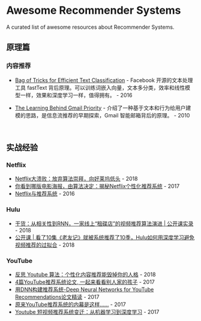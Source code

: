 # Awesome Recommender Systems
A curated list of awesome resources about Recommender Systems.


## 原理篇
### 内容推荐
- [Bag of Tricks for Efficient Text Classification](https://www.semanticscholar.org/paper/Bag-of-Tricks-for-Efficient-Text-Classification-Joulin-Grave/023cc7f9f3544436553df9548a7d0575bb309c2e) - Facebook 开源的文本处理工具 fastText 背后原理。可以训练词嵌入向量，文本多分类，效率和线性模型一样，效果和深度学习一样，值得拥有。 - 2016

- [The Learning Behind Gmail Priority](https://www.semanticscholar.org/paper/The-Learning-Behind-Gmail-Priority-Aberdeen-Pacovsky/c32e8187d7a575432eee831294b5e2f67962d441) - 介绍了一种基于文本和行为给用户建模的思路，是信息流推荐的早期探索，Gmail 智能邮箱背后的原理。 - 2010
<br />              
         
## 实战经验
### Netflix
- [Netflix大溃败：放弃算法崇拜，向好莱坞低头](https://mp.weixin.qq.com/s/1Jdb-8IdmnZmwofObhYanA) - 2018
- [你看到哪版电影海报，由算法决定：揭秘Netflix个性化推荐系统](https://mp.weixin.qq.com/s/lZ4FOOVIxsdKvfW45CYCnA) - 2017
- [Netflix与推荐系统](https://cloud.tencent.com/developer/article/1088952) - 2016

### Hulu
- [干货：从相关性到RNN，一家线上“租碟店”的视频推荐算法演进 | 公开课实录](https://mp.weixin.qq.com/s/KCEcgeiLfI5mKgFdo_Ri6Q) - 2018
- [公开课 | 看了10集《老友记》就被系统推荐了10季，Hulu如何用深度学习避免视频推荐的过拟合](https://mp.weixin.qq.com/s/4KbhzGPF9Jj6ylhKx86szw) - 2018

### YouTube
- [反思 Youtube 算法：个性化内容推荐能毁掉你的人格](https://36kr.com/p/5118920.html) - 2018
- [4篇YouTube推荐系统论文, 一起来看看别人家的孩子](https://medium.com/@yaoyaowd/4%E7%AF%87youtube%E6%8E%A8%E8%8D%90%E7%B3%BB%E7%BB%9F%E8%AE%BA%E6%96%87-%E4%B8%80%E8%B5%B7%E6%9D%A5%E7%9C%8B%E7%9C%8B%E5%88%AB%E4%BA%BA%E5%AE%B6%E7%9A%84%E5%AD%A9%E5%AD%90-b91279e03f83) - 2017
- [用DNN构建推荐系统-Deep Neural Networks for YouTube Recommendations论文精读](https://cloud.tencent.com/developer/article/1163931) - 2017
- [原来YouTube推荐系统的内幕是这样……](https://juejin.im/post/59a93438518825238b251cc2) - 2017
- [Youtube 短视频推荐系统变迁：从机器学习到深度学习](https://zhuanlan.zhihu.com/p/28244445) - 2017
  
